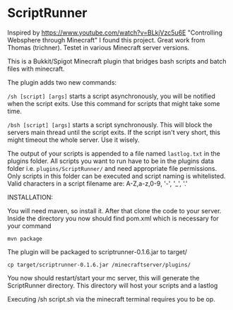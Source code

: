 ScriptRunner
============

Inspired by https://www.youtube.com/watch?v=BLkjVzc5u6E "Controlling Websphere through Minecraft" I found this project. Great work from Thomas (trichner). Testet in various Minecraft server versions.

This is a Bukkit/Spigot Minecraft plugin that bridges bash scripts and batch files with minecraft.

The plugin adds two new commands:

`/sh [script] [args]`
starts a script asynchronously, you will be notified when the script exits. Use this command for scripts that might take some time.


`/bsh [script] [args]`
starts a script synchronously. This will block the servers main thread until the script exits. If the script isn't very
short, this might timeout the whole server. Use it wisely.


The output of your scripts is appended to a file named `lastlog.txt` in the plugins folder. All scripts you want to run have to be in the plugins data folder i.e. `plugins/ScriptRunner/` and need appropriate file permissions. Only scripts in this folder can be executed and script naming is whitelisted. Valid characters in a script filename are: A-Z,a-z,0-9, '-', '_', '.'


INSTALLATION:

You will need maven, so install it. After that clone the code to your server. Inside the directory you now should find pom.xml
which is necessary for your command 
```
mvn package
```
The plugin will be packaged to scriptrunner-0.1.6.jar to target/
```
cp target/scriptrunner-0.1.6.jar /minecraftserver/plugins/
```
You now should restart/start your mc server, this will generate the ScriptRunner directory. This directory will host your scripts and a lastlog

Executing /sh script.sh via the minecraft terminal requires you to be op.